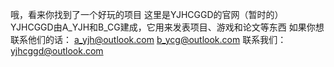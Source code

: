 哦，看来你找到了一个好玩的项目
这里是YJHCGGD的官网（暂时的）
YJHCGGD由A_YJH和B_CG建成，它用来发表项目、游戏和论文等东西
如果你想联系他们的话：
a_yjh@outlook.com
b_ycg@outlook.com
联系我们：
yjhcggd@outlook.com
